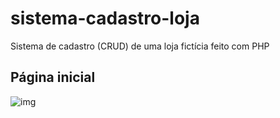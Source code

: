 # sistema-cadastro-loja
Sistema de cadastro (CRUD) de uma loja fictícia feito com PHP

## Página inicial

![img](https://imgur.com/yUar4CE)

